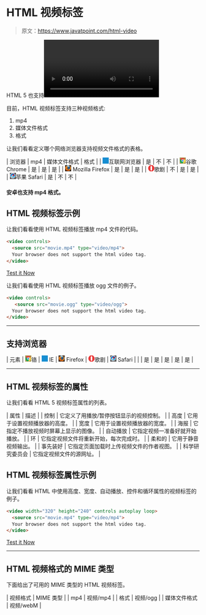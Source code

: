 # HTML 视频标签

> 原文：<https://www.javatpoint.com/html-video>

HTML 5 也支持<video>标签。HTML 视频标签用于在网页上流式传输视频文件，如电影剪辑、歌曲剪辑。</video>

目前，HTML 视频标签支持三种视频格式:

1.  mp4
2.  媒体文件格式
3.  格式

让我们看看定义哪个网络浏览器支持视频文件格式的表格。

| 浏览器 | mp4 | 媒体文件格式 | 格式 |
| ![ie browser](img/83dd23df1fe8373fd5bf054b2c1dd88b.png)互联网浏览器 | 是 | 不 | 不 |
| ![chrome browser](img/4fbdc93dc2016c5049ed108e7318df19.png)谷歌 Chrome | 是 | 是 | 是 |
| ![firefox browser](img/4f001fff393888a8a807ed29b28145d1.png) Mozilla Firefox | 是 | 是 | 是 |
| ![opera browser](img/6cad4a592cc69a052056a0577b4aac65.png)歌剧 | 不 | 是 | 是 |
| ![safari browser](img/a0f6a9711a92203c5dc5c127fe9c9fca.png)苹果 Safari | 是 | 不 | 不 |

#### 安卓也支持 mp4 格式。

## HTML 视频标签示例

让我们看看使用 HTML 视频标签播放 mp4 文件的代码。

```html
<video controls>
  <source src="movie.mp4" type="video/mp4">
  Your browser does not support the html video tag.
</video>

```

[Test it Now](https://www.javatpoint.com/oprweb/test.jsp?filename=htmlvideo1)

让我们看看使用 HTML 视频标签播放 ogg 文件的例子。

```html
<video controls>
   <source src="movie.ogg" type="video/ogg">
  Your browser does not support the html video tag.
</video>

```

* * *

## 支持浏览器

| 元素 | ![chrome browser](img/4fbdc93dc2016c5049ed108e7318df19.png)铬 | ![ie browser](img/83dd23df1fe8373fd5bf054b2c1dd88b.png) IE | ![firefox browser](img/4f001fff393888a8a807ed29b28145d1.png) Firefox | ![opera browser](img/6cad4a592cc69a052056a0577b4aac65.png)歌剧 | ![safari browser](img/a0f6a9711a92203c5dc5c127fe9c9fca.png) Safari |
|  | 是 | 是 | 是 | 是 | 是 |

* * *

## HTML 视频标签的属性

让我们看看 HTML 5 视频标签属性的列表。

| 属性 | 描述 |
| 控制 | 它定义了用播放/暂停按钮显示的视频控制。 |
| 高度 | 它用于设置视频播放器的高度。 |
| 宽度 | 它用于设置视频播放器的宽度。 |
| 海报 | 它指定不播放视频时屏幕上显示的图像。 |
| 自动播放 | 它指定视频一准备好就开始播放。 |
| 环 | 它指定视频文件将重新开始，每次完成时。 |
| 柔和的 | 它用于静音视频输出。 |
| 事先装好 | 它指定页面加载时上传视频文件的作者视图。 |
| 科学研究委员会 | 它指定视频文件的源网址。 |

## HTML 视频标签属性示例

让我们看看 HTML 中使用高度、宽度、自动播放、控件和循环属性的视频标签的例子。

```html
<video width="320" height="240" controls autoplay loop>
  <source src="movie.mp4" type="video/mp4">
  Your browser does not support the html video tag.
</video>

```

[Test it Now](https://www.javatpoint.com/oprweb/test.jsp?filename=htmlvideo2)

* * *

## HTML 视频格式的 MIME 类型

下面给出了可用的 MIME 类型的 HTML 视频标签。

| 视频格式 | MIME 类型 |
| mp4 | 视频/mp4 |
| 格式 | 视频/ogg |
| 媒体文件格式 | 视频/webM |